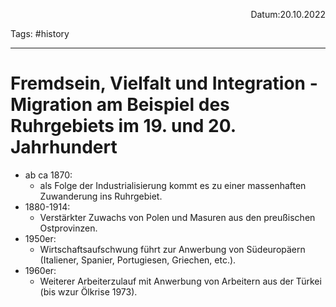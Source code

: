 <p align="right">Datum:20.10.2022</p>

Tags: #history 

---
# Fremdsein, Vielfalt und Integration - Migration am Beispiel des Ruhrgebiets im 19. und 20. Jahrhundert

- ab ca 1870: 
	- als Folge der Industrialisierung kommt es zu einer massenhaften Zuwanderung ins Ruhrgebiet. 
- 1880-1914:
	- Verstärkter Zuwachs von Polen und Masuren aus den preußischen Ostprovinzen. 
- 1950er:
	- Wirtschaftsaufschwung führt zur Anwerbung von Südeuropäern (Italiener, Spanier, Portugiesen, Griechen, etc.).
- 1960er:
	- Weiterer Arbeiterzulauf mit Anwerbung von Arbeitern aus der Türkei (bis wzur Ölkrise 1973).
